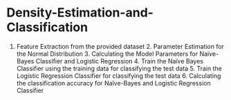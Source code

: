 # Density-Estimation-and-Classification
1. Feature Extraction from the provided dataset 2. Parameter Estimation for the Normal Distribution 3. Calculating the Model Parameters for Naïve-Bayes Classifier and Logistic Regression 4. Train the Naïve Bayes Classifier using the training data for classifying the test data 5. Train the Logistic Regression Classifier for classifying the test data 6. Calculating the classification accuracy for Naïve-Bayes and Logistic Regression Classifier
